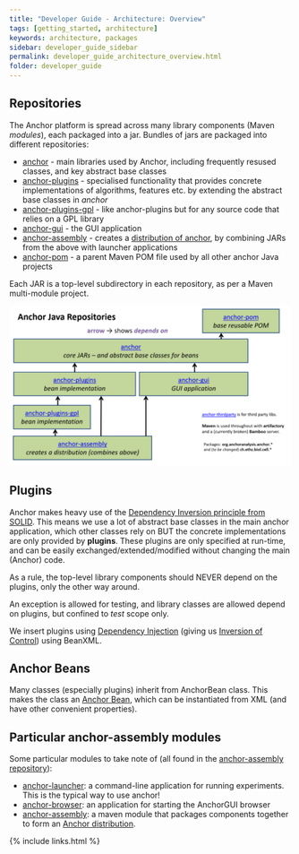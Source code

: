 ```yaml
---
title: "Developer Guide - Architecture: Overview"
tags: [getting_started, architecture]
keywords: architecture, packages
sidebar: developer_guide_sidebar
permalink: developer_guide_architecture_overview.html
folder: developer_guide
---
```


## Repositories

The Anchor platform is spread across many library components (Maven *modules*), each packaged into a jar. Bundles of jars are packaged into different repositories:

* [anchor](https://github.com/anchoranalysis/anchor) - main libraries used by Anchor, including frequently resused classes, and key abstract base classes
* [anchor-plugins](https://github.com/anchoranalysis/anchor-plugins) - specialised functionality that provides concrete implementations of algorithms, features etc. by extending the abstract base classes in *anchor*
* [anchor-plugins-gpl](https://github.com/anchoranalysis/anchor-plugins-gpl) - like anchor-plugins but for any source code that relies on a GPL library
* [anchor-gui](https://github.com/anchoranalysis/anchor-gui) - the GUI application
* [anchor-assembly](https://github.com/anchoranalysis/anchor-assembly) - creates a [distribution of anchor](/developer_guide_intro_anchor_distribution.html), by combining JARs from the above with launcher applications
* [anchor-pom](https://github.com/anchoranalysis/anchor-pom) - a parent Maven POM file used by all other anchor Java projects

Each JAR is a top-level subdirectory in each repository, as per a Maven multi-module project.

![anchorRepositories.png](/images/anchorRepositories.png)


## Plugins

Anchor makes heavy use of the [Dependency Inversion principle from SOLID](https://itnext.io/solid-principles-explanation-and-examples-715b975dcad4). This means we use a lot of abstract base classes in the main anchor application, which other classes rely on BUT the concrete implementations are only provided by **plugins**. These plugins are only specified at run-time, and can be easily exchanged/extended/modified without changing the main (Anchor) code.

As a rule, the top-level library components should NEVER depend on the plugins, only the other way around. 

An exception is allowed for testing, and library classes are allowed depend on plugins, but confined to *test* scope only.

We insert plugins using [Dependency Injection](https://en.wikipedia.org/wiki/Dependency_injection) (giving us [Inversion of Control](https://en.wikipedia.org/wiki/Inversion_of_control)) using BeanXML.


## Anchor Beans

Many classes (especially plugins) inherit from AnchorBean class. This makes the class an [Anchor Bean](/developer_guide_intro_anchor_beans.html), which can be instantiated from XML (and have other convenient properties).

## Particular anchor-assembly modules

Some particular modules to take note of (all found in the [anchor-assembly repository](https://github.com/anchoranalysis/anchor-assembly)):
* [anchor-launcher](https://github.com/anchoranalysis/anchor-assembly/tree/master/addplugins/anchor-launcher): a command-line application for running experiments. This is the typical way to use anchor!
* [anchor-browser](https://github.com/anchoranalysis/anchor-assembly/tree/master/addplugins/anchor-browser): an application for starting the AnchorGUI browser
* [anchor-assembly](https://github.com/anchoranalysis/anchor-assembly/tree/master/anchor-assembly): a maven module that packages components together to form an [Anchor distribution](https://bitbucket.org/anchorimageanalysis/anchor/wiki/Anchor%20Distribution).

{% include links.html %}
